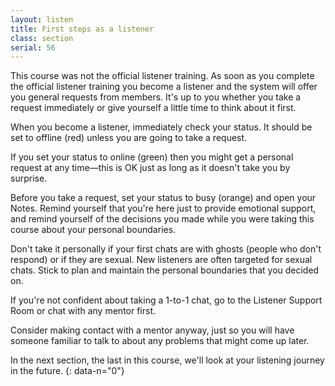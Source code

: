 ```yaml
---
layout: listen
title: First steps as a listener
class: section
serial: 56
---
```

This course was not the official listener training. As soon as you complete the official listener training you become a listener and the system will offer you general requests from members. It's up to you whether you take a request immediately or give yourself a little time to think about it first.

When you become a listener, immediately check your status. It should be set to offline (red) unless you are going to take a request.

If you set your status to online (green) then you might get a personal request at any time—this is OK just as long as it doesn't take you by surprise.

Before you take a request, set your status to busy (orange) and open your Notes. Remind yourself that you're here just to provide emotional support, and remind yourself of the decisions you made while you were taking this course about your personal boundaries.

Don't take it personally if your first chats are with ghosts (people who don't respond) or if they are sexual. New listeners are often targeted for sexual chats. Stick to plan and maintain the personal boundaries that you decided on.

If you're not confident about taking a 1-to-1 chat, go to the Listener Support Room or chat with any mentor first.

Consider making contact with a mentor anyway, just so you will have someone familiar to talk to about any problems that might come up later.

In the next section, the last in this course, we'll look at your listening journey in the future.
{: data-n="0"}
